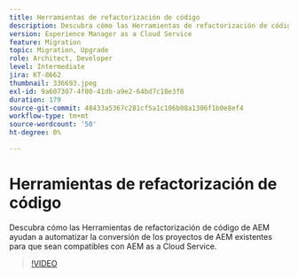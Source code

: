 ```yaml
---
title: Herramientas de refactorización de código
description: Descubra cómo las Herramientas de refactorización de código de AEM ayudan a automatizar la conversión de los proyectos de AEM existentes para que sean compatibles con AEM as a Cloud Service.
version: Experience Manager as a Cloud Service
feature: Migration
topic: Migration, Upgrade
role: Architect, Developer
level: Intermediate
jira: KT-8662
thumbnail: 336693.jpeg
exl-id: 9a607307-4f00-41db-a9e2-64bd7c18e3f8
duration: 179
source-git-commit: 48433a5367c281cf5a1c106b08a1306f1b0e8ef4
workflow-type: tm+mt
source-wordcount: '50'
ht-degree: 0%

---
```


# Herramientas de refactorización de código

Descubra cómo las Herramientas de refactorización de código de AEM ayudan a automatizar la conversión de los proyectos de AEM existentes para que sean compatibles con AEM as a Cloud Service.

>[!VIDEO](https://video.tv.adobe.com/v/336693?quality=12&learn=on)
